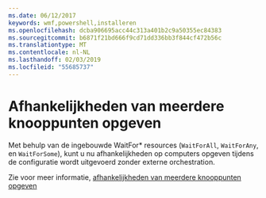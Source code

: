 ```yaml
---
ms.date: 06/12/2017
keywords: wmf,powershell,installeren
ms.openlocfilehash: dcba906695acc44c313a401b2c9a50355ec84383
ms.sourcegitcommit: b6871f21bd666f9cd71dd336bb3f844cf472b56c
ms.translationtype: MT
ms.contentlocale: nl-NL
ms.lasthandoff: 02/03/2019
ms.locfileid: "55685737"
---
```

# <a name="specifying-cross-node-dependencies"></a>Afhankelijkheden van meerdere knooppunten opgeven

Met behulp van de ingebouwde WaitFor\* resources (`WaitForAll`, `WaitForAny`, en `WaitForSome`), kunt u nu afhankelijkheden op computers opgeven tijdens de configuratie wordt uitgevoerd zonder externe orchestration.

Zie voor meer informatie, [afhankelijkheden van meerdere knooppunten opgeven](https://msdn.microsoft.com/powershell/dsc/crossnodedependencies)
